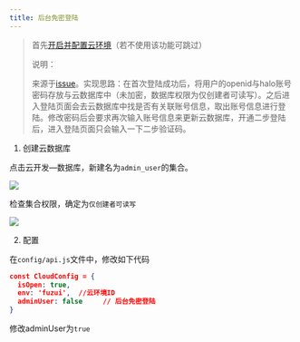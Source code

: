 ```yaml
---
title: 后台免密登陆
---
```

>首先[开启并配置云环境](./open-cloud.md)（若不使用该功能可跳过）
>
>说明：
>
>来源于[issue](https://github.com/fuzui/GBlog-wx/issues/8)。实现思路：在首次登陆成功后，将用户的openid与halo账号密码存放与云数据库中（未加密，数据库权限为仅创建者可读写）。之后进入登陆页面会去云数据库中找是否有关联账号信息，取出账号信息进行登陆。修改密码后会要求再次输入账号信息来更新云数据库，开通二步登陆后，进入登陆页面只会输入一下二步验证码。

1. 创建云数据库

点击云开发—数据库，新建名为`admin_user`的集合。

![]( https://oss.fuzui.net/img/202110270037707.png)



检查集合权限，确定为`仅创建者可读写`

![]( https://oss.fuzui.net/img/202110270040262.png)



2. 配置

在`config/api.js`文件中，修改如下代码

```json
const CloudConfig = {
  isOpen: true,
  env: 'fuzui',  //云环境ID
  adminUser: false     // 后台免密登陆
}
```

修改adminUser为`true`
